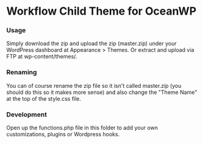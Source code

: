 Workflow Child Theme for OceanWP
=================

### Usage
Simply download the zip and upload the zip (master.zip) under your WordPress dashboard at Appearance > Themes. Or extract and upload via FTP at wp-content/themes/.


### Renaming
You can of course rename the zip file so it isn't called master.zip (you should do this so it makes more sense) and also change the "Theme Name" at the top of the style.css file.


### Development
Open up the functions.php file in this folder to add your own customizations, plugins or Wordpress hooks.